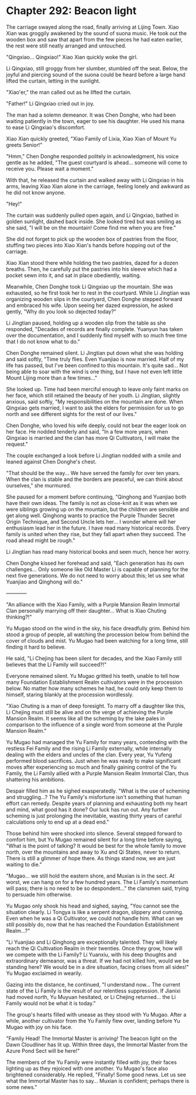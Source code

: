 # Chapter 292: Beacon light

The carriage swayed along the road, finally arriving at Lijing Town. Xiao Xian was groggily awakened by the sound of suona music. He took out the wooden box and saw that apart from the few pieces he had eaten earlier, the rest were still neatly arranged and untouched.

"Qingxiao... Qingxiao!" Xiao Xian quickly woke the girl.

Li Qingxiao, still groggy from her slumber, stumbled off the seat. Below, the joyful and piercing sound of the suona could be heard before a large hand lifted the curtain, letting in the sunlight.

"Xiao'er," the man called out as he lifted the curtain.

"Father!" Li Qingxiao cried out in joy.

The man had a solemn demeanor. It was Chen Donghe, who had been waiting patiently in the town, eager to see his daughter. He used his mana to ease Li Qingxiao's discomfort.

Xiao Xian quickly greeted, "Xiao Family of Lixia, Xiao Xian of Mount Yu greets Senior!"

"Hmm," Chen Donghe responded politely in acknowledgment, his voice gentle as he added, "The guest courtyard is ahead... someone will come to receive you. Please wait a moment."

With that, he released the curtain and walked away with Li Qingxiao in his arms, leaving Xiao Xian alone in the carriage, feeling lonely and awkward as he did not know anyone.

"Hey!"

The curtain was suddenly pulled open again, and Li Qingxiao, bathed in golden sunlight, dashed back inside. She looked tired but was smiling as she said, "I will be on the mountain! Come find me when you are free."

She did not forget to pick up the wooden box of pastries from the floor, stuffing two pieces into Xiao Xian's hands before hopping out of the carriage.

Xiao Xian stood there while holding the two pastries, dazed for a dozen breaths. Then, he carefully put the pastries into his sleeve which had a pocket sewn into it, and sat in place obediently, waiting.

Meanwhile, Chen Donghe took Li Qingxiao up the mountain. She was exhausted, so he first took her to rest in the courtyard. While Li Jingtian was organizing wooden slips in the courtyard, Chen Donghe stepped forward and embraced his wife. Upon seeing her dazed expression, he asked gently, "Why do you look so dejected today?"

Li Jingtian paused, holding up a wooden slip from the table as she responded, "Decades of records are finally complete. Yuanyun has taken over the documentation, and I suddenly find myself with so much free time that I do not know what to do."

Chen Donghe remained silent. Li Jingtian put down what she was holding and said softly, "Time truly flies. Even Yuanjiao is now married. Half of my life has passed, but I've been confined to this mountain. It's quite sad... Not being able to soar with the wind is one thing, but I have not even left little Mount Lijing more than a few times..."

She looked up. Time had been merciful enough to leave only faint marks on her face, which still retained the beauty of her youth. Li Jingtian, slightly anxious, said softly, "My responsibilities on the mountain are done. When Qingxiao gets married, I want to ask the elders for permission for us to go north and see different sights for the rest of our lives."

Chen Donghe, who loved his wife deeply, could not bear the eager look on her face. He nodded tenderly and said, "In a few more years, when Qingxiao is married and the clan has more Qi Cultivators, I will make the request."

The couple exchanged a look before Li Jingtian nodded with a smile and leaned against Chen Donghe's chest.

"That should be the way... We have served the family for over ten years. When the clan is stable and the borders are peaceful, we can think about ourselves," she murmured.

She paused for a moment before continuing, "Qinghong and Yuanjiao both have their own ideas. The family is not as close-knit as it was when we were siblings growing up on the mountain, but the children are sensible and get along well. Qinghong wants to practice the Purple Thunder Secret Origin Technique, and Second Uncle lets her... I wonder where will her enthusiasm lead her in the future. I have read many historical records. Every family is united when they rise, but they fall apart when they succeed. The road ahead might be rough."

Li Jingtian has read many historical books and seen much, hence her worry.

Chen Donghe kissed her forehead and said, "Each generation has its own challenges... Only someone like Old Master Li is capable of planning for the next five generations. We do not need to worry about this; let us see what Yuanjiao and Qinghong will do."

————

"An alliance with the Xiao Family, with a Purple Mansion Realm Immortal Clan personally marrying off their daughter... What is Xiao Chuting thinking?!"

Yu Mugao stood on the wind in the sky, his face dreadfully grim. Behind him stood a group of people, all watching the procession below from behind the cover of clouds and mist. Yu Mugao had been watching for a long time, still finding it hard to believe.

He said, "Li Chejing has been silent for decades, and the Xiao Family still believes that the Li Family will succeed?!"

Everyone remained silent. Yu Mugao gritted his teeth, unable to tell how many Foundation Establishment Realm cultivators were in the procession below. No matter how many schemes he had, he could only keep them to himself, staring blankly at the procession wordlessly.

"Xiao Chuting is a man of deep foresight. To marry off a daughter like this, Li Chejing must still be alive and on the verge of achieving the Purple Mansion Realm. It seems like all the scheming by the lake pales in comparison to the influence of a single word from someone at the Purple Mansion Realm."

Yu Mugao had managed the Yu Family for many years, contending with the restless Fei Family and the rising Li Family externally, while internally dealing with the elders and uncles of the clan. Every year, Yu Yufeng performed blood sacrifices. Just when he was ready to make significant moves after experiencing so much and finally gaining control of the Yu Family, the Li Family allied with a Purple Mansion Realm Immortal Clan, thus shattering his ambitions.

Despair filled him as he sighed exasperatedly. "What is the use of scheming and struggling...? The Yu Family's misfortune isn't something that human effort can remedy. Despite years of planning and exhausting both my heart and mind, what good has it done? Our luck has run out. Any further scheming is just prolonging the inevitable, wasting thirty years of careful calculations only to end up at a dead end."

Those behind him were shocked into silence. Several stepped forward to comfort him, but Yu Mugao remained silent for a long time before saying, "What is the point of talking? It would be best for the whole family to move north, over the mountains and away to Xu and Qi States, never to return. There is still a glimmer of hope there. As things stand now, we are just waiting to die."

"Mugao... we still hold the eastern shore, and Muxian is in the sect. At worst, we can hang on for a few hundred years. The Li Family's momentum will pass; there is no need to be so despondent..." the clansmen said, trying to persuade him otherwise.

Yu Mugao only shook his head and sighed, saying, "You cannot see the situation clearly. Li Tongya is like a serpent dragon, slippery and cunning. Even when he was a Qi Cultivator, we could not handle him. What can we still possibly do, now that he has reached the Foundation Establishment Realm...?"

"Li Yuanjiao and Li Qinghong are exceptionally talented. They will likely reach the Qi Cultivation Realm in their twenties. Once they grow, how will we compete with the Li Family? Li Yuanxiu, with his deep thoughts and extraordinary demeanor, was a threat. If we had not killed him, would we be standing here? We would be in a dire situation, facing crises from all sides!" Yu Mugao exclaimed in wearily.

Gazing into the distance, he continued, "I understand now... The current state of the Li Family is the result of our relentless suppression. If Jianixi had moved north, Yu Muyuan hesitated, or Li Chejing returned... the Li Family would not be what it is today."

The group's hearts filled with unease as they stood with Yu Mugao. After a while, another cultivator from the Yu Family flew over, landing before Yu Mugao with joy on his face.

"Family Head! The Immortal Master is arriving! The beacon light on the Dawn Cloudliner has lit up. Within three days, the Immortal Master from the Azure Pond Sect will be here!"

The members of the Yu Family were instantly filled with joy, their faces lighting up as they rejoiced with one another. Yu Mugao's face also brightened considerably. He replied, "Finally! Some good news. Let us see what the Immortal Master has to say... Muxian is confident; perhaps there is some news."
